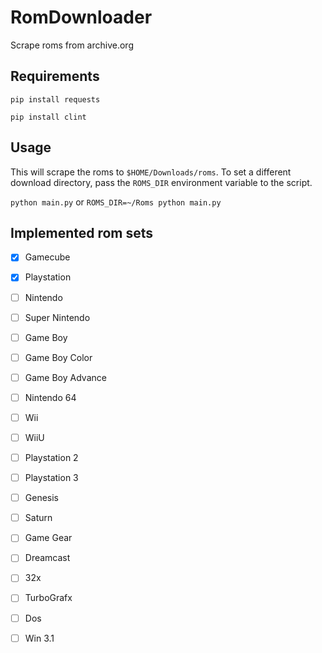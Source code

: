 # RomDownloader

Scrape roms from archive.org

## Requirements

`pip install requests`

`pip install clint`

## Usage

This will scrape the roms to `$HOME/Downloads/roms`. To set a different download directory, pass the `ROMS_DIR` environment variable to the script. 

`python main.py` or `ROMS_DIR=~/Roms python main.py`

## Implemented rom sets

- [x] Gamecube

- [x] Playstation 

- [ ] Nintendo

- [ ] Super Nintendo 

- [ ] Game Boy

- [ ] Game Boy Color

- [ ] Game Boy Advance

- [ ] Nintendo 64

- [ ] Wii

- [ ] WiiU

- [ ] Playstation 2

- [ ] Playstation 3

- [ ] Genesis

- [ ] Saturn

- [ ] Game Gear

- [ ] Dreamcast

- [ ] 32x

- [ ] TurboGrafx

- [ ] Dos 

- [ ] Win 3.1 
